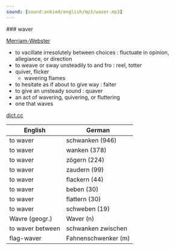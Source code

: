 ```yaml
---
sound: [sound:ankimd/english/mp3/waver.mp3]
---
```


\### waver

[Merriam-Webster](https://www.merriam-webster.com/dictionary/waver)

- to vacillate irresolutely between choices : fluctuate in opinion, allegiance, or direction
- to weave or sway unsteadily to and fro : reel, totter
- quiver, flicker
    - wavering flames
- to hesitate as if about to give way : falter
- to give an unsteady sound : quaver
- an act of wavering, quivering, or fluttering
- one that waves

[dict.cc](https://www.dict.cc/waver)

| English        | German       |
| -------------- | ------------ |
| to waver | schwanken (946) |
| to waver | wanken (378) |
| to waver | zögern (224) |
| to waver | zaudern (99) |
| to waver | flackern (44) |
| to waver | beben (30) |
| to waver | flattern (30) |
| to waver | schweben (19) |
| Wavre (geogr.) | Waver (n) |
| to waver between | schwanken zwischen |
| flag-waver | Fahnenschwenker (m) |
